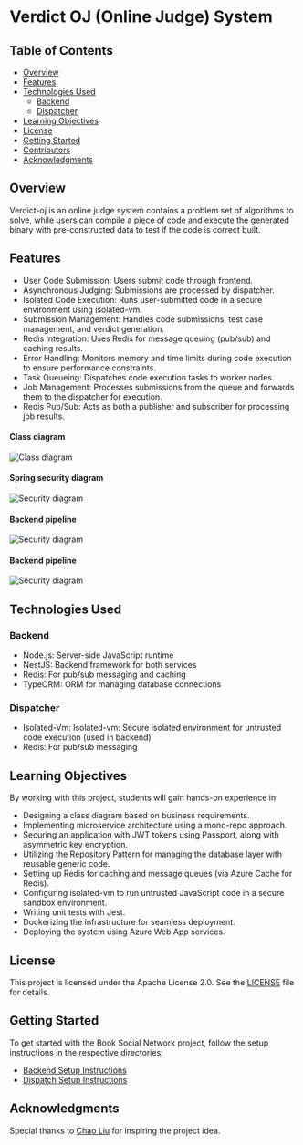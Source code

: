 # Verdict OJ (Online Judge) System

## Table of Contents

- [Overview](#overview)
- [Features](#features)
- [Technologies Used](#technologies-used)
    - [Backend ](#backend-book-social-network)
    - [Dispatcher]()
- [Learning Objectives](#learning-objectives)
- [License](#license)
- [Getting Started](#getting-started)
- [Contributors](#contributors)
- [Acknowledgments](#acknowledgments)

## Overview

Verdict-oj is an online judge system contains a problem set of algorithms to solve, while users can compile a piece of code and execute the generated binary with pre-constructed data to test if the code is correct built.

## Features

- User Code Submission: Users submit code through frontend.
- Asynchronous Judging: Submissions are processed by dispatcher.
- Isolated Code Execution: Runs user-submitted code in a secure environment using isolated-vm.
- Submission Management: Handles code submissions, test case management, and verdict generation.
- Redis Integration: Uses Redis for message queuing (pub/sub) and caching results.
- Error Handling: Monitors memory and time limits during code execution to ensure performance constraints.
- Task Queueing: Dispatches code execution tasks to worker nodes.
- Job Management: Processes submissions from the queue and forwards them to the dispatcher for execution.
- Redis Pub/Sub: Acts as both a publisher and subscriber for processing job results.

#### Class diagram
![Class diagram](screenshots/class-diagram.png)

#### Spring security diagram
![Security diagram](screenshots/security.png)

#### Backend pipeline
![Security diagram](screenshots/be-pipeline.png)

#### Backend pipeline
![Security diagram](screenshots/fe-pipeline.png)

## Technologies Used

### Backend

- Node.js: Server-side JavaScript runtime
- NestJS: Backend framework for both services
- Redis: For pub/sub messaging and caching
- TypeORM: ORM for managing database connections

### Dispatcher 

- Isolated-Vm: Isolated-vm: Secure isolated environment for untrusted code execution (used in backend)
- Redis: For pub/sub messaging

## Learning Objectives

By working with this project, students will gain hands-on experience in:

- Designing a class diagram based on business requirements.
- Implementing microservice architecture using a mono-repo approach.
- Securing an application with JWT tokens using Passport, along with asymmetric key encryption.
- Utilizing the Repository Pattern for managing the database layer with reusable generic code.
- Setting up Redis for caching and message queues (via Azure Cache for Redis).
- Configuring isolated-vm to run untrusted JavaScript code in a secure sandbox environment.
- Writing unit tests with Jest.
- Dockerizing the infrastructure for seamless deployment.
- Deploying the system using Azure Web App services.

## License

This project is licensed under the Apache License 2.0. See the [LICENSE](LICENSE) file for details.

## Getting Started

To get started with the Book Social Network project, follow the setup instructions in the respective directories:

- [Backend Setup Instructions](/backend/README.md)
- [Dispatch Setup Instructions](/dispatch/README.md)

## Acknowledgments

Special thanks to [Chao Liu](https://github.com/liupangzi) for inspiring the project idea.
